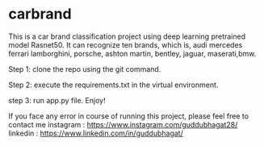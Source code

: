# carbrand
This is a  car brand classification project using deep learning pretrained model Rasnet50. It can recognize ten brands, which is, audi mercedes ferrari lamborghini, porsche, ashton martin, bentley, jaguar, maserati,bmw.

Step 1: clone the repo using the git command.

Step 2: execute the requirements.txt in the virtual environment. 

step 3: run app.py file. Enjoy!


If you face any error in course of running this project, please feel free to contact me 
instagram : https://www.instagram.com/guddubhagat28/
linkedin : https://www.linkedin.com/in/guddubhagat/
